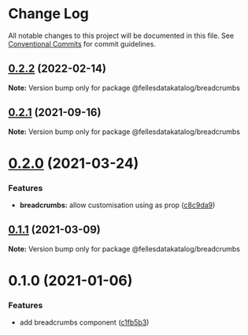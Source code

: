 # Change Log

All notable changes to this project will be documented in this file.
See [Conventional Commits](https://conventionalcommits.org) for commit guidelines.

## [0.2.2](https://github.com/fellesdatakatalog/fdk-kit/compare/@fellesdatakatalog/breadcrumbs@0.2.1...@fellesdatakatalog/breadcrumbs@0.2.2) (2022-02-14)

**Note:** Version bump only for package @fellesdatakatalog/breadcrumbs





## [0.2.1](https://github.com/fellesdatakatalog/fdk-kit/compare/@fellesdatakatalog/breadcrumbs@0.2.0...@fellesdatakatalog/breadcrumbs@0.2.1) (2021-09-16)

**Note:** Version bump only for package @fellesdatakatalog/breadcrumbs





# [0.2.0](https://github.com/fellesdatakatalog/fdk-kit/compare/@fellesdatakatalog/breadcrumbs@0.1.1...@fellesdatakatalog/breadcrumbs@0.2.0) (2021-03-24)


### Features

* **breadcrumbs:** allow customisation using as prop ([c8c9da9](https://github.com/fellesdatakatalog/fdk-kit/commit/c8c9da9879c7f2efe177f8b820ea02a22e0fc0e0))





## [0.1.1](https://github.com/fellesdatakatalog/fdk-kit/compare/@fellesdatakatalog/breadcrumbs@0.1.0...@fellesdatakatalog/breadcrumbs@0.1.1) (2021-03-09)

**Note:** Version bump only for package @fellesdatakatalog/breadcrumbs





# 0.1.0 (2021-01-06)


### Features

* add breadcrumbs component ([c1fb5b3](https://github.com/fellesdatakatalog/fdk-kit/commit/c1fb5b32dfad3fed368460b11855007759115db2))
